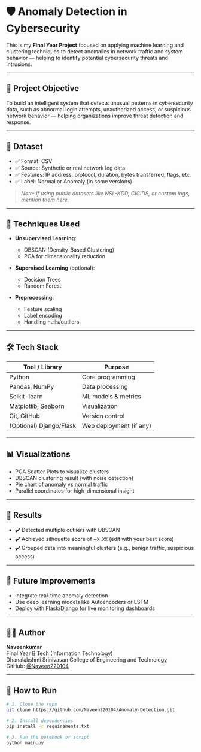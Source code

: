 # 🛡️ Anomaly Detection in Cybersecurity

This is my **Final Year Project** focused on applying machine learning and clustering techniques to detect anomalies in network traffic and system behavior — helping to identify potential cybersecurity threats and intrusions.

---

## 🎯 Project Objective

To build an intelligent system that detects unusual patterns in cybersecurity data, such as abnormal login attempts, unauthorized access, or suspicious network behavior — helping organizations improve threat detection and response.

---

## 📁 Dataset

- ✅ Format: CSV
- ✅ Source: Synthetic or real network log data
- ✅ Features: IP address, protocol, duration, bytes transferred, flags, etc.
- ✅ Label: Normal or Anomaly (in some versions)

> *Note: If using public datasets like NSL-KDD, CICIDS, or custom logs, mention them here.*

---

## 🧠 Techniques Used

- **Unsupervised Learning**:
  - DBSCAN (Density-Based Clustering)
  - PCA for dimensionality reduction

- **Supervised Learning** (optional):
  - Decision Trees
  - Random Forest

- **Preprocessing**:
  - Feature scaling
  - Label encoding
  - Handling nulls/outliers

---

## 🛠️ Tech Stack

| Tool / Library        | Purpose                      |
|-----------------------|------------------------------|
| Python                | Core programming             |
| Pandas, NumPy         | Data processing              |
| Scikit-learn          | ML models & metrics          |
| Matplotlib, Seaborn   | Visualization                |
| Git, GitHub           | Version control              |
| (Optional) Django/Flask | Web deployment (if any)     |

---

## 📊 Visualizations

- PCA Scatter Plots to visualize clusters
- DBSCAN clustering result (with noise detection)
- Pie chart of anomaly vs normal traffic
- Parallel coordinates for high-dimensional insight

---

## 🧪 Results

- ✔️ Detected multiple outliers with DBSCAN
- ✔️ Achieved silhouette score of ~`X.XX` (edit with your best score)
- ✔️ Grouped data into meaningful clusters (e.g., benign traffic, suspicious access)

---

## 🚀 Future Improvements

- Integrate real-time anomaly detection
- Use deep learning models like Autoencoders or LSTM
- Deploy with Flask/Django for live monitoring dashboards

---

## 👨‍💻 Author

**Naveenkumar**  
Final Year B.Tech (Information Technology)  
Dhanalakshmi Srinivasan College of Engineering and Technology  
GitHub: [@Naveen220104](https://github.com/Naveen220104)

---

## 📎 How to Run

```bash
# 1. Clone the repo
git clone https://github.com/Naveen220104/Anomaly-Detection.git

# 2. Install dependencies
pip install -r requirements.txt

# 3. Run the notebook or script
python main.py
